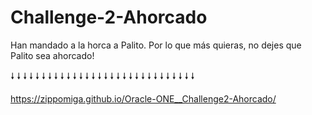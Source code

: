 # Challenge-2-Ahorcado

Han mandado a la horca a Palito. Por lo que más quieras, no dejes que Palito sea ahorcado!

🠗 🠗 🠗 🠗 🠗 🠗 🠗 🠗 🠗 🠗 🠗 🠗 🠗 🠗 🠗 🠗 🠗 🠗 🠗 🠗 🠗 🠗 🠗 🠗 🠗 🠗 🠗 🠗 🠗 🠗

https://zippomiga.github.io/Oracle-ONE__Challenge2-Ahorcado/

